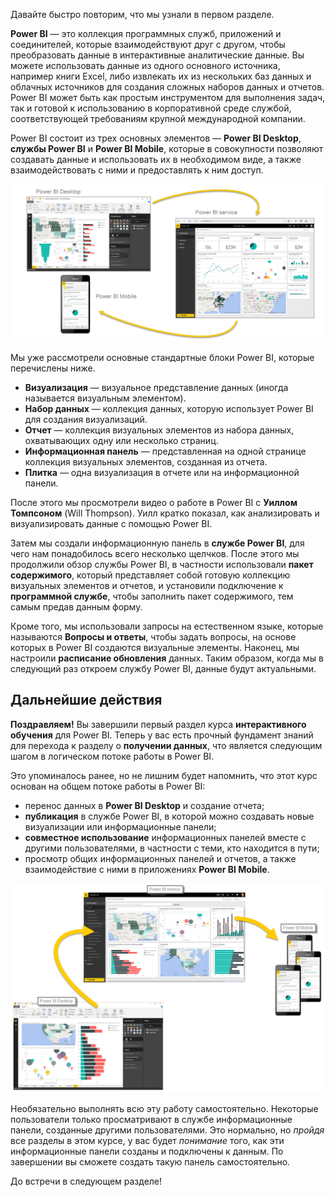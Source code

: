 Давайте быстро повторим, что мы узнали в первом разделе.

**Power BI** — это коллекция программных служб, приложений и соединителей, которые взаимодействуют друг с другом, чтобы преобразовать данные в интерактивные аналитические данные. Вы можете использовать данные из одного основного источника, например книги Excel, либо извлекать их из нескольких баз данных и облачных источников для создания сложных наборов данных и отчетов. Power BI может быть как простым инструментом для выполнения задач, так и готовой к использованию в корпоративной среде службой, соответствующей требованиям крупной международной компании.

Power BI состоит из трех основных элементов — **Power BI Desktop**, **службы Power BI** и **Power BI Mobile**, которые в совокупности позволяют создавать данные и использовать их в необходимом виде, а также взаимодействовать с ними и предоставлять к ним доступ.

![](media/0-4-summary-of-intro-to-power-bi/c0a4_1.png)

Мы уже рассмотрели основные стандартные блоки Power BI, которые перечислены ниже.

* **Визуализация** — визуальное представление данных (иногда называется визуальным элементом).
* **Набор данных** — коллекция данных, которую использует Power BI для создания визуализаций.
* **Отчет** — коллекция визуальных элементов из набора данных, охватывающих одну или несколько страниц.
* **Информационная панель** — представленная на одной странице коллекция визуальных элементов, созданная из отчета.
* **Плитка** — одна визуализация в отчете или на информационной панели.

После этого мы просмотрели видео о работе в Power BI с **Уиллом Томпсоном** (Will Thompson). Уилл кратко показал, как анализировать и визуализировать данные с помощью Power BI.

<!---
In **Power BI Desktop**, we connected to a basic Excel file, created visualizations, then published those visualizations to the service. Even if you use Power BI only with your Excel workbooks, you can gain amazing visual insights with those Excel workbooks, and both interact and share it in ways never before possible.
-->
Затем мы создали информационную панель в **службе Power BI**, для чего нам понадобилось всего несколько щелчков. После этого мы продолжили обзор службы Power BI, в частности использовали **пакет содержимого**, который представляет собой готовую коллекцию визуальных элементов и отчетов, и установили подключение к **программной службе**, чтобы заполнить пакет содержимого, тем самым предав данным форму.

Кроме того, мы использовали запросы на естественном языке, которые называются **Вопросы и ответы**, чтобы задать вопросы, на основе которых в Power BI создаются визуальные элементы. Наконец, мы настроили **расписание обновления** данных. Таким образом, когда мы в следующий раз откроем службу Power BI, данные будут актуальными.

## <a name="next-steps"></a>Дальнейшие действия
**Поздравляем!** Вы завершили первый раздел курса **интерактивного обучения** для Power BI. Теперь у вас есть прочный фундамент знаний для перехода к разделу о **получении данных**, что является следующим шагом в логическом потоке работы в Power BI.

Это упоминалось ранее, но не лишним будет напомнить, что этот курс основан на общем потоке работы в Power BI:

* перенос данных в **Power BI Desktop** и создание отчета;
* **публикация** в службе Power BI, в которой можно создавать новые визуализации или информационные панели;
* **совместное использование** информационных панелей вместе с другими пользователями, в частности с теми, кто находится в пути;
* просмотр общих информационных панелей и отчетов, а также взаимодействие с ними в приложениях **Power BI Mobile**.

![](media/0-4-summary-of-intro-to-power-bi/c0a1_1.png)

Необязательно выполнять всю эту работу самостоятельно. Некоторые пользователи только просматривают в службе информационные панели, созданные другими пользователями. Это нормально, но *пройдя* все разделы в этом курсе, у вас будет *понимание* того, как эти информационные панели созданы и подключены к данным. По завершении вы сможете создать такую панель самостоятельно.

До встречи в следующем разделе!

